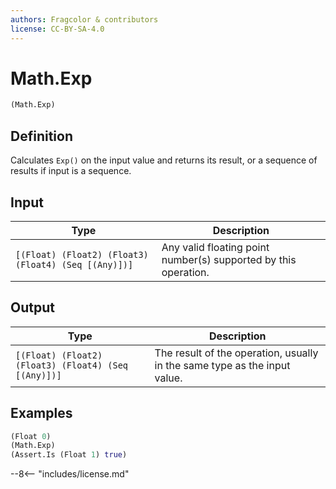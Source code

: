 ```yaml
---
authors: Fragcolor & contributors
license: CC-BY-SA-4.0
---
```



# Math.Exp

```clojure
(Math.Exp)
```


## Definition

Calculates `Exp()` on the input value and returns its result, or a sequence of results if input is a sequence.


## Input

| Type | Description |
|------|-------------|
| `[(Float) (Float2) (Float3) (Float4) (Seq [(Any)])]` | Any valid floating point number(s) supported by this operation. |


## Output

| Type | Description |
|------|-------------|
| `[(Float) (Float2) (Float3) (Float4) (Seq [(Any)])]` | The result of the operation, usually in the same type as the input value. |


## Examples

```clojure
(Float 0)
(Math.Exp)
(Assert.Is (Float 1) true)
```


--8<-- "includes/license.md"
